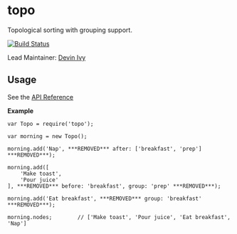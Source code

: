 # topo

Topological sorting with grouping support.

[![Build Status](https://secure.travis-ci.org/hapijs/topo.png)](http://travis-ci.org/hapijs/topo)

Lead Maintainer: [Devin Ivy](https://github.com/devinivy)

## Usage

See the [API Reference](API.md)

**Example**
```node
var Topo = require('topo');

var morning = new Topo();

morning.add('Nap', ***REMOVED*** after: ['breakfast', 'prep'] ***REMOVED***);

morning.add([
    'Make toast',
    'Pour juice'
], ***REMOVED*** before: 'breakfast', group: 'prep' ***REMOVED***);

morning.add('Eat breakfast', ***REMOVED*** group: 'breakfast' ***REMOVED***);

morning.nodes;        // ['Make toast', 'Pour juice', 'Eat breakfast', 'Nap']
```
